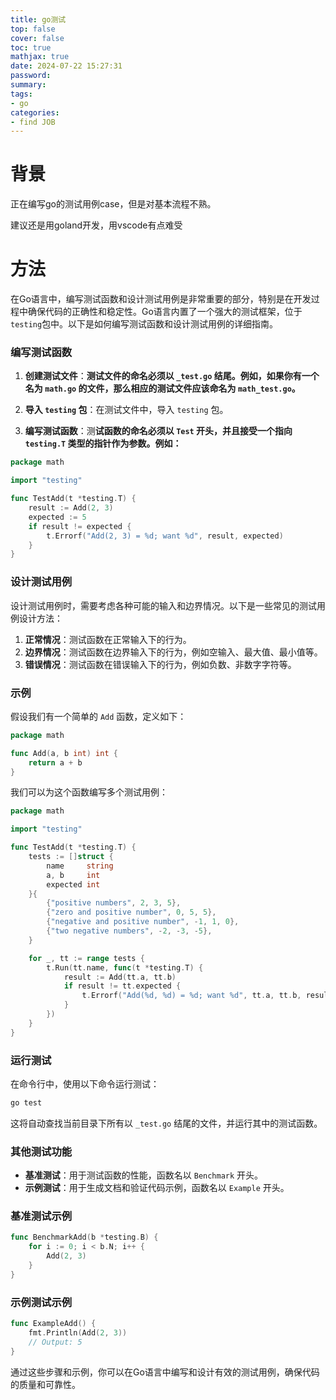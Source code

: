 ```yaml
---
title: go测试
top: false
cover: false
toc: true
mathjax: true
date: 2024-07-22 15:27:31
password:
summary:
tags:
- go
categories:
- find JOB
---
```




# 背景

正在编写go的测试用例case，但是对基本流程不熟。

建议还是用goland开发，用vscode有点难受



# 方法



在Go语言中，编写测试函数和设计测试用例是非常重要的部分，特别是在开发过程中确保代码的正确性和稳定性。Go语言内置了一个强大的测试框架，位于`testing`包中。以下是如何编写测试函数和设计测试用例的详细指南。

### 编写测试函数

1. **创建测试文件**：**测试文件的命名必须以 `_test.go` 结尾。例如，如果你有一个名为 `math.go` 的文件，那么相应的测试文件应该命名为 `math_test.go`。**

2. **导入 `testing` 包**：在测试文件中，导入 `testing` 包。

3. **编写测试函数**：测**试函数的命名必须以 `Test` 开头，并且接受一个指向 `testing.T` 类型的指针作为参数。例如：**

```go
package math

import "testing"

func TestAdd(t *testing.T) {
    result := Add(2, 3)
    expected := 5
    if result != expected {
        t.Errorf("Add(2, 3) = %d; want %d", result, expected)
    }
}
```

### 设计测试用例

设计测试用例时，需要考虑各种可能的输入和边界情况。以下是一些常见的测试用例设计方法：

1. **正常情况**：测试函数在正常输入下的行为。
2. **边界情况**：测试函数在边界输入下的行为，例如空输入、最大值、最小值等。
3. **错误情况**：测试函数在错误输入下的行为，例如负数、非数字字符等。

### 示例

假设我们有一个简单的 `Add` 函数，定义如下：

```go
package math

func Add(a, b int) int {
    return a + b
}
```

我们可以为这个函数编写多个测试用例：

```go
package math

import "testing"

func TestAdd(t *testing.T) {
    tests := []struct {
        name     string
        a, b     int
        expected int
    }{
        {"positive numbers", 2, 3, 5},
        {"zero and positive number", 0, 5, 5},
        {"negative and positive number", -1, 1, 0},
        {"two negative numbers", -2, -3, -5},
    }

    for _, tt := range tests {
        t.Run(tt.name, func(t *testing.T) {
            result := Add(tt.a, tt.b)
            if result != tt.expected {
                t.Errorf("Add(%d, %d) = %d; want %d", tt.a, tt.b, result, tt.expected)
            }
        })
    }
}
```

### 运行测试

在命令行中，使用以下命令运行测试：

```sh
go test
```

这将自动查找当前目录下所有以 `_test.go` 结尾的文件，并运行其中的测试函数。

### 其他测试功能

- **基准测试**：用于测试函数的性能，函数名以 `Benchmark` 开头。
- **示例测试**：用于生成文档和验证代码示例，函数名以 `Example` 开头。

### 基准测试示例

```go
func BenchmarkAdd(b *testing.B) {
    for i := 0; i < b.N; i++ {
        Add(2, 3)
    }
}
```

### 示例测试示例

```go
func ExampleAdd() {
    fmt.Println(Add(2, 3))
    // Output: 5
}
```

通过这些步骤和示例，你可以在Go语言中编写和设计有效的测试用例，确保代码的质量和可靠性。
